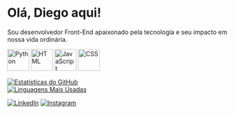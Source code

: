 # Olá, Diego aqui!

Sou desenvolvedor Front-End apaixonado pela tecnologia e seu impacto em nossa vida ordinária. 

<p>
  <img src="https://cdn.icon-icons.com/icons2/112/PNG/512/python_18894.png" alt="Python" width="50" height="50"/>
  <img src="https://cdn-icons-png.flaticon.com/512/226/226777.png" alt="HTML" width="50" height="50"/>
  <img src="https://cdn-icons-png.flaticon.com/512/5968/5968292.png" alt="JavaScript" width="50" height="50"/>
  <img src="https://cdn1.iconfinder.com/data/icons/programing-development-8/24/react_logo-512.png" alt="CSS" width="50" height="50"/>
</p>

<div style="display:flex; flex-direction:column;">
<a href="https://github.com/seu-usuario" target="_blank">
  <img src="https://github-readme-stats.vercel.app/api?username=diego-cavalcantii&show_icons=true&theme=radical" alt="Estatísticas do GitHub" />
</a>
<a href="https://github.com/seu-usuario" target="_blank" width="200">
  <img src="https://github-readme-stats.vercel.app/api/top-langs/?username=diego-cavalcantii&layout=compact&theme=radical" alt="Linguagens Mais Usadas" height:"100%";/>
</a>
</div>

[![LinkedIn](https://img.shields.io/badge/LinkedIn-0A66C2?style=for-the-badge&logo=linkedin&logoColor=white)](https://www.linkedin.com/in/diego-silva-cavalcanti-a8b2b91a4/)
[![Instagram](https://img.shields.io/badge/Instagram-E4405F?style=for-the-badge&logo=instagram&logoColor=white)](https://www.instagram.com/diiego_cavalcanti/)
